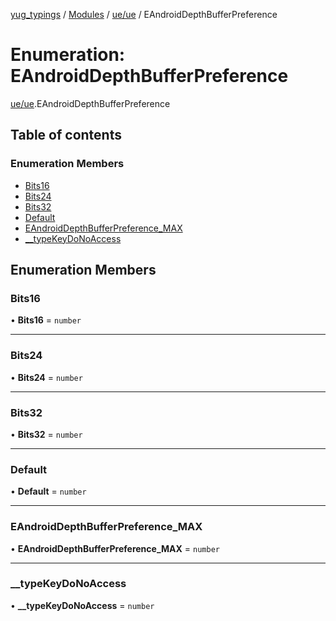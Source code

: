 [yug_typings](../README.md) / [Modules](../modules.md) / [ue/ue](../modules/ue_ue.md) / EAndroidDepthBufferPreference

# Enumeration: EAndroidDepthBufferPreference

[ue/ue](../modules/ue_ue.md).EAndroidDepthBufferPreference

## Table of contents

### Enumeration Members

- [Bits16](ue_ue.EAndroidDepthBufferPreference.md#bits16)
- [Bits24](ue_ue.EAndroidDepthBufferPreference.md#bits24)
- [Bits32](ue_ue.EAndroidDepthBufferPreference.md#bits32)
- [Default](ue_ue.EAndroidDepthBufferPreference.md#default)
- [EAndroidDepthBufferPreference\_MAX](ue_ue.EAndroidDepthBufferPreference.md#eandroiddepthbufferpreference_max)
- [\_\_typeKeyDoNoAccess](ue_ue.EAndroidDepthBufferPreference.md#__typekeydonoaccess)

## Enumeration Members

### Bits16

• **Bits16** = `number`

___

### Bits24

• **Bits24** = `number`

___

### Bits32

• **Bits32** = `number`

___

### Default

• **Default** = `number`

___

### EAndroidDepthBufferPreference\_MAX

• **EAndroidDepthBufferPreference\_MAX** = `number`

___

### \_\_typeKeyDoNoAccess

• **\_\_typeKeyDoNoAccess** = `number`

